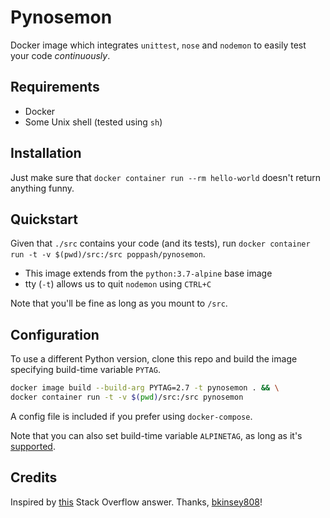# Pynosemon
Docker image which integrates `unittest`, `nose` and `nodemon` to easily test your code *continuously*.

## Requirements
- Docker
- Some Unix shell (tested using `sh`)

## Installation
Just make sure that `docker container run --rm hello-world` doesn't return anything funny.

## Quickstart
Given that `./src` contains your code (and its tests), run `docker container run -t -v $(pwd)/src:/src poppash/pynosemon`. 

- This image extends from the `python:3.7-alpine` base image
- tty (`-t`) allows us to quit `nodemon` using `CTRL+C`

Note that you'll be fine as long as you mount to `/src`.

## Configuration
To use a different Python version, clone this repo and build the image specifying build-time variable `PYTAG`.
```sh
docker image build --build-arg PYTAG=2.7 -t pynosemon . && \
docker container run -t -v $(pwd)/src:/src pynosemon
```

A config file is included if you prefer using `docker-compose`.

Note that you can also set build-time variable `ALPINETAG`, as long as it's [supported](https://hub.docker.com/_/python).

## Credits
Inspired by [this](https://stackoverflow.com/a/49435131) Stack Overflow answer. Thanks, [bkinsey808](https://meta.stackoverflow.com/users/2953703/bkinsey808)!
